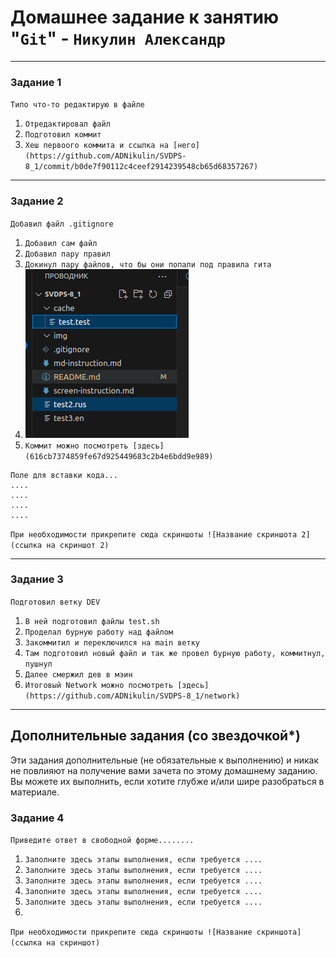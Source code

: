 # Домашнее задание к занятию "`Git`" - `Никулин Александр`

---

### Задание 1

`Типо что-то редактирую в файле`

1. `Отредактировал файл`
2. `Подготовил коммит`
3. `Хеш первоого коммита и ссылка на [него](https://github.com/ADNikulin/SVDPS-8_1/commit/b0de7f90112c4ceef2914239548cb65d68357267)`
---

### Задание 2

`Добавил файл .gitignore`

1. `Добавил сам файл`
2. `Добавил пару правил`
3. `Докинул пару файлов, что бы они попали под правила гита`
4. ![Файлы которые не попали в коммиты](https://github.com/ADNikulin/SVDPS-8_1/blob/main/img/files.png)
5. `Коммит можно посмотреть [здесь](616cb7374859fe67d925449683c2b4e6bdd9e989)`

```
Поле для вставки кода...
....
....
....
....
```

`При необходимости прикрепитe сюда скриншоты
![Название скриншота 2](ссылка на скриншот 2)`


---

### Задание 3

`Подготовил ветку DEV`

1. `В ней подготовил файлы test.sh`
2. `Проделал бурную работу над файлом`
3. `Закоммитил и переключился на main ветку`
4. `Там подготовил новый файл и так же провел бурную работу, коммитнул, пушнул`
5. `Далее смержил дев в мэин`
6. `Итоговый Network можно посмотреть [здесь](https://github.com/ADNikulin/SVDPS-8_1/network)`

---
## Дополнительные задания (со звездочкой*)

Эти задания дополнительные (не обязательные к выполнению) и никак не повлияют на получение вами зачета по этому домашнему заданию. Вы можете их выполнить, если хотите глубже и/или шире разобраться в материале.

### Задание 4

`Приведите ответ в свободной форме........`

1. `Заполните здесь этапы выполнения, если требуется ....`
2. `Заполните здесь этапы выполнения, если требуется ....`
3. `Заполните здесь этапы выполнения, если требуется ....`
4. `Заполните здесь этапы выполнения, если требуется ....`
5. `Заполните здесь этапы выполнения, если требуется ....`
6. 

`При необходимости прикрепитe сюда скриншоты
![Название скриншота](ссылка на скриншот)`
